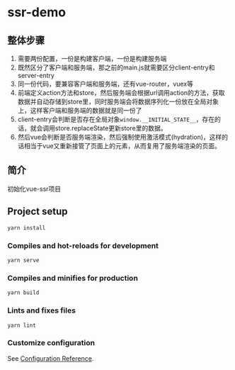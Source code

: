 # ssr-demo

## 整体步骤

1. 需要两份配置，一份是构建客户端，一份是构建服务端
2. 既然区分了客户端和服务端，那之前的main.js就需要区分client-entry和server-entry
3. 同一份代码，要兼容客户端和服务端，还有vue-router，vuex等
4. 前端定义action方法和store，然后服务端会根据url调用action的方法，获取数据并自动存储到store里，同时服务端会将数据序列化一份放在全局对象上，这样客户端和服务端的数据就是同一份了
5. client-entry会判断是否存在全局对象`window.__INITIAL_STATE__`，存在的话，就会调用store.replaceState更新store里的数据。
6. 然后vue会判断是否服务端渲染，然后强制使用激活模式(hydration)，这样的话相当于vue又重新接管了页面上的元素，从而复用了服务端渲染的页面。
## 简介

初始化vue-ssr项目
## Project setup
```
yarn install
```
### Compiles and hot-reloads for development
```
yarn serve
```

### Compiles and minifies for production
```
yarn build
```

### Lints and fixes files
```
yarn lint
```

### Customize configuration
See [Configuration Reference](https://cli.vuejs.org/config/).
